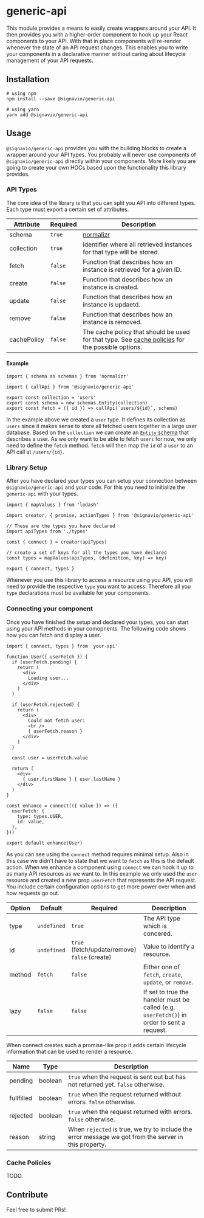 # generic-api

This module provides a means to easily create wrappers around your API.
It then provides you with a higher-order component to hook up your React components to your API.
With that in place components will re-render whenever the state of an API request changes.
This enables you to write your components in a declarative manner without caring about lifecycle management of your API requests.

## Installation

```shell
# using npm
npm install --save @signavio/generic-api

# using yarn
yarn add @signavio/generic-api
```

## Usage

`@signavio/generic-api` provides you with the building blocks to create a wrapper around your API types. 
You probably will never use components of `@signavio/generic-api` directly within your components.
More likely you are going to create your own HOCs based upon the functionality this library provides. 

### API Types

The core idea of the library is that you can split you API into different types. 
Each type must export a certain set of attributes.

| Attribute   | Required  | Description |
| ---         | ---       | --- |
| schema      | `true`    | [normalizr](https://github.com/paularmstrong/normalizr) |
| collection  | `true`    | Identifier where all retrieved instances for that type will be stored. |
| fetch       | `false`   | Function that describes how an instance is retrieved for a given ID. |
| create      | `false`   | Function that describes how an instance is created. |
| update      | `false`   | Function that describes how an instance is updaetd. |
| remove      | `false`   | Function that describes how an instance is removed. |
| cachePolicy | `false`   | The cache policy that should be used for that type. See [cache policies](TODO) for the possible options. |

#### Example

```es6
import { schema as schemas } from 'normalizr'

import { callApi } from '@signavio/generic-api'

export const collection = 'users'
export const schema = new schemas.Entity(collection)
export const fetch = ({ id }) => callApi(`users/${id}`, schema)
```

In the example above we created a `user` type. 
It defines its collection as `users` since it makes sense to store all fetched users together in a large user database. 
Based on the `collection` we can create an [`Entity` schema](https://github.com/paularmstrong/normalizr/blob/master/docs/api.md#entitykey-definition---options--) that describes a user.
As we only want to be able to fetch `users` for now, we only need to define the `fetch` method. 
`fetch` will then map the `id` of a `user` to an API call at `/users/{id}`. 

### Library Setup

After you have declared your types you can setup your connection between `@signavio/generic-api` and your code. 
For this you need to initialize the `generic-api` with your types. 

```es6
import { mapValues } from 'lodash'

import creator, { promise, actionTypes } from '@signavio/generic-api' 

// These are the types you have declared
import apiTypes from './types'

const { connect } = creator(apiTypes)

// create a set of keys for all the types you have declared
const types = mapValues(apiTypes, (definition, key) => key)

export { connect, types }
```

Whenever you use this library to access a resource using you API, you will need to provide the respective `type` you want to access. 
Therefore all you `type` declarations must be available for your components. 

### Connecting your component

Once you have finished the setup and declared your types, you can start using your API methods in your comopnents. 
The following code shows how you can fetch and display a user.

```es6
import { connect, types } from 'your-api'

function User({ userFetch }) {
  if (userFetch.pending) {
    return (
      <div>
        Loading user...
      </div>
    )
  }

  if (userFetch.rejected) {
    return (
      <div>
        Could not fetch user: 
        <br />
        { userFetch.reason }
      </div>
    )
  }

  const user = userFetch.value

  return (
    <div>
      { user.firstName } { user.lastName }
    </div>
  )
}

const enhance = connect(({ value }) => ({
  userFetch: {
    type: types.USER,
    id: value,
  },
}))

export default enhance(User)
```

As you can see using the `connect` method requires minimal setup. 
Also in this case we didn't have to state that we want to `fetch` as this is the default action. 
When we enhance a component using `connect` we can hook it up to as many API resources as we want to. 
In this example we only used the `user` resource and created a new prop `userFetch` that represents the API request. 
You include certain configuration options to get more power over when and how requests go out.

| Option    | Default     | Required  | Description |
| ---       | ---         | ---       | --- |
| type      | `undefined` | `true`    | The API type which is concered. |
| id        | `undefined` | `true` (fetch/update/remove)<br /> `false` (create) | Value to identify a resource. |
| method    | `fetch`     | `false`   | Either one of `fetch`, `create`, `update`, or `remove`. |
| lazy      | `false`     | `false`   | If set to true the handler must be called (e.g. `userFetch()`) in order to sent a request. |

When connect creates such a promise-like prop it adds certain lifecycle information that can be used to render a resource. 

| Name        | Type    | Description |
| ---         | ---     | --- |
| pending     | boolean | `true` when the request is sent out but has not returned yet. `false` otherwise. |
| fullfilled  | boolean | `true` when the request returned without errors. `false` otherwise. |
| rejected    | boolean | `true` when the request returned with errors. `false` otherwise. |
| reason      | string  | When `rejected` is true, we try to include the error message we got from the server in this property. |

### Cache Policies

TODO. 

## Contribute

Feel free to submit PRs!
